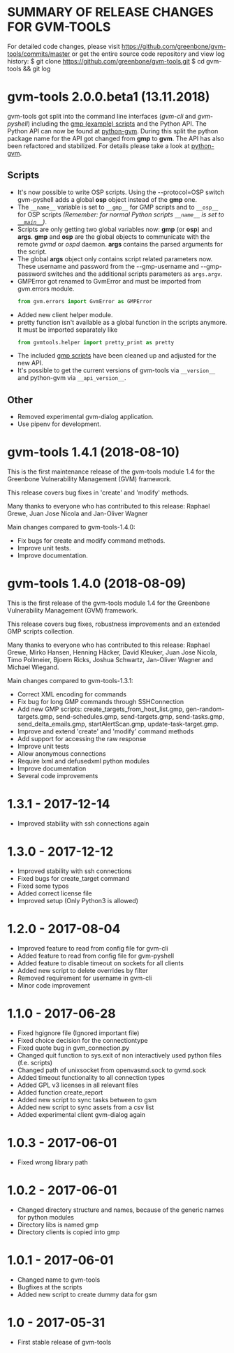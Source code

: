SUMMARY OF RELEASE CHANGES FOR GVM-TOOLS
=======================================

For detailed code changes, please visit
https://github.com/greenbone/gvm-tools/commits/master
or get the entire source code repository and view log history:
$ git clone https://github.com/greenbone/gvm-tools.git
$ cd gvm-tools && git log

# gvm-tools 2.0.0.beta1 (13.11.2018)

gvm-tools got split into the command line interfaces (*gvm-cli* and
*gvm-pyshell*) including the [gmp (example) scripts](https://github.com/greenbone/gvm-tools/tree/master/scripts)
and the Python API. The Python API can now be found at
[python-gvm](https://github.com/greenbone/python-gvm). During this split the
python package name for the API got changed from **gmp** to **gvm**. The API
has also been refactored and stabilized. For details please take a look at
[python-gvm](https://github.com/greenbone/python-gvm).

## Scripts

- It's now possible to write OSP scripts. Using the --protocol=OSP switch
  gvm-pyshell adds a global **osp** object instead of the **gmp** one.
- The `__name__` variable is set to `__gmp__` for GMP scripts and to `__osp__`
  for OSP scripts *(Remember: for normal Python scripts `__name__` is set to
  [`__main__`](https://docs.python.org/3/library/__main__.html))*.
- Scripts are only getting two global variables now: **gmp** (or **osp**)
  and **args**. **gmp** and **osp** are the global objects to communicate with
  the remote *gvmd* or *ospd* daemon. **args** contains the parsed arguments for
  the script.
- The global **args** object only contains script related parameters now. These
  username and password from the --gmp-username and --gmp-password switches and
  the additional scripts parameters as `args.argv`.
- GMPError got renamed to GvmError and must be imported from gvm.errors module.
  ```python
  from gvm.errors import GvmError as GMPError
  ```
- Added new client helper module.
- pretty function isn't available as a global function in the scripts anymore.
  It must be imported separately like
  ```python
  from gvmtools.helper import pretty_print as pretty
  ```
- The included [gmp scripts](https://github.com/greenbone/gvm-tools/tree/master/scripts)
  have been cleaned up and adjusted for the new API.
- It's possible to get the current versions of gvm-tools via `__version__` and
  python-gvm via `__api_version__`.

## Other

- Removed experimental gvm-dialog application.
- Use pipenv for development.

# gvm-tools 1.4.1 (2018-08-10)

This is the first maintenance release of the gvm-tools module 1.4 for
the Greenbone Vulnerability Management (GVM) framework.

This release covers bug fixes in 'create' and 'modify' methods.

Many thanks to everyone who has contributed to this release: Raphael
Grewe, Juan Jose Nicola and Jan-Oliver Wagner

Main changes compared to gvm-tools-1.4.0:

- Fix bugs for create and modify command methods.
- Improve unit tests.
- Improve documentation.

# gvm-tools 1.4.0 (2018-08-09)

This is the first release of the gvm-tools module 1.4 for the Greenbone
Vulnerability Management (GVM) framework.

This release covers bug fixes, robustness improvements and an extended
GMP scripts collection.

Many thanks to everyone who has contributed to this release: Raphael
Grewe, Mirko Hansen, Henning Häcker, David Kleuker, Juan Jose Nicola,
Timo Pollmeier, Bjoern Ricks, Joshua Schwartz, Jan-Oliver Wagner and
Michael Wiegand.

Main changes compared to gvm-tools-1.3.1:

- Correct XML encoding for commands
- Fix bug for long GMP commands through SSHConnection
- Add new GMP scripts: create\_targets\_from\_host\_list.gmp,
  gen-random-targets.gmp, send-schedules.gmp, send-targets.gmp,
  send-tasks.gmp, send\_delta\_emails.gmp, startAlertScan.gmp,
  update-task-target.gmp.
- Improve and extend 'create' and 'modify' command methods
- Add support for accessing the raw response
- Improve unit tests
- Allow anonymous connections
- Require lxml and defusedxml python modules
- Improve documentation
- Several code improvements

# 1.3.1 - 2017-12-14

- Improved stability with ssh connections again

# 1.3.0 - 2017-12-12

- Improved stability with ssh connections
- Fixed bugs for create\_target command
- Fixed some typos
- Added correct license file
- Improved setup (Only Python3 is allowed)

# 1.2.0 - 2017-08-04

- Improved feature to read from config file for gvm-cli
- Added feature to read from config file for gvm-pyshell
- Added feature to disable timeout on sockets for all clients
- Added new script to delete overrides by filter
- Removed requirement for username in gvm-cli
- Minor code improvement

# 1.1.0 - 2017-06-28

- Fixed hgignore file (Ignored important file)
- Fixed choice decision for the connectiontype
- Fixed quote bug in gvm\_connection.py
- Changed quit function to sys.exit of non interactively used python
  files (f.e. scripts)
- Changed path of unixsocket from openvasmd.sock to gvmd.sock
- Added timeout functionality to all connection types
- Added GPL v3 licenses in all relevant files
- Added function create\_report
- Added new script to sync tasks between to gsm
- Added new script to sync assets from a csv list
- Added experimental client gvm-dialog again

# 1.0.3 - 2017-06-01

- Fixed wrong library path

# 1.0.2 - 2017-06-01

- Changed directory structure and names, because of the generic names
  for python modules
- Directory libs is named gmp
- Directory clients is copied into gmp

# 1.0.1 - 2017-06-01

- Changed name to gvm-tools
- Bugfixes at the scripts
- Added new script to create dummy data for gsm

# 1.0 - 2017-05-31

- First stable release of gvm-tools
